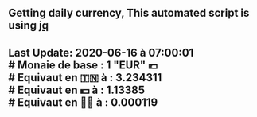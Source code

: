 ## Getting daily currency, This automated script is using [jq](https://stedolan.github.io/jq/)
## Last Update:  2020-06-16 à 07:00:01 </br># Monaie de base : 1 "EUR" 💶 </br> # Equivaut en 🇹🇳 à :  3.234311 </br> # Equivaut en 💵 à : 1.13385</br> # Equivaut en 🐱‍💻 à :  0.000119
